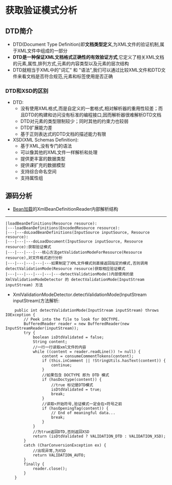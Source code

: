 # 获取验证模式分析
## DTD简介
* DTD(Document Type Definition)即**文档类型定义**,为XML文件的验证机制,属于XML文件中组成的一部分
* **DTD是一种保证XML文档格式正确性的有效验证方式**,它定义了相关XML文档的元素,属性,排列方式,元素的内容类型以及元素的层次结构
* DTD就相当于XML中的"词汇" 和 "语法",我们可以通过比较XML文件和DTD文件来看文档是否符合规范,元素和标签使用是否正确
### DTD和XSD的区别
* DTD:
    * 没有使用XML格式,而是自定义的一套格式,相对解析器的重用性较差；而且DTD的构建和访问没有标准的编程接口,因而解析器很难解析DTD文档
    * DTD对元素的类型限制较少；同时其他的约束力也较弱
    * DTD扩展能力差
    * 基于正则表达式的DTD文档的描述能力有限
* XSD(XML Schemas Definition):
    * 基于XML,没有专门的语法
    * 可以像其他的XML文件一样解析和处理
    * 提供更丰富的数据类型
    * 提供课扩充的数据模型
    * 支持综合命名空间
    * 支持属性组
## 源码分析
* [Bean加载](../Bean加载流程/Bean加载.md)的XmlBeanDefinitionReader内部解析结构
---
    |loadBeanDefinitions(Resource resource):
    |---loadBeanDefinitions(EncodedResource resource):
    |---|---doLoadBeanDefinitions(InputSource inputSource, Resource resource):
    |---|---|---doLoadDocument(InputSource inputSource, Resource resource):获取验证模式
    |---|---|---|---核心方法getValidationModeForResource(Resource resource),对文件格式进行分析
    |---|---|---|---|---如果制定了XML文件模式则直接返回指定的模式,否则调用detectValidationMode(Resource resource)获取相应验证模式
    |---|---|---|---|---|---detectValidationMode()内部使用的是 XmlValidationModeDetector 的 detectValidationMode(InputStream inputStream) 方法
* XmlValidationModeDetector.detectValidationMode(InputStream inputStream)方法解析:
```
    public int detectValidationMode(InputStream inputStream) throws IOException {
		// Peek into the file to look for DOCTYPE.
		BufferedReader reader = new BufferedReader(new InputStreamReader(inputStream));
		try {
			boolean isDtdValidated = false;
			String content;
			//一行一行读取xml文件的内容
			while ((content = reader.readLine()) != null) {
				content = consumeCommentTokens(content);
				if (this.inComment || !StringUtils.hasText(content)) {
					continue;
				}
				//如果包含 DOCTYPE 即为 DTD 模式
				if (hasDoctype(content)) {
					//true 标记是DTD模式
					isDtdValidated = true;
					break;
				}
				//读取<开始符号,验证模式一定会在<符号之前
				if (hasOpeningTag(content)) {
					// End of meaningful data...
					break;
				}
			}
			//为true返回DTD,否则返回XSD
			return (isDtdValidated ? VALIDATION_DTD : VALIDATION_XSD);
		}
		catch (CharConversionException ex) {
			//出现异常,为XSD
			return VALIDATION_AUTO;
		}
		finally {
			reader.close();
		}
	}
```